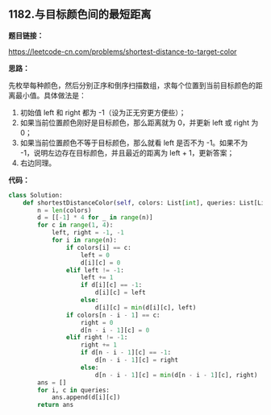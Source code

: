 ## 1182.与目标颜色间的最短距离

**题目链接：**

https://leetcode-cn.com/problems/shortest-distance-to-target-color

**思路：**

先枚举每种颜色，然后分别正序和倒序扫描数组，求每个位置到当前目标颜色的距离最小值。具体做法是：

1. 初始值 left 和 right 都为 -1（设为正无穷更方便些）；
2. 如果当前位置颜色刚好是目标颜色，那么距离就为 0，并更新 left 或 right 为 0；
3. 如果当前位置颜色不等于目标颜色，那么就看 left 是否不为 -1。如果不为 -1，说明左边存在目标颜色，并且最近的距离为 left + 1，更新答案；
4. 右边同理。


**代码：**
```python
class Solution:
    def shortestDistanceColor(self, colors: List[int], queries: List[List[int]]) -> List[int]:
        n = len(colors)
        d = [[-1] * 4 for _ in range(n)]
        for c in range(1, 4):
            left, right = -1, -1
            for i in range(n):
                if colors[i] == c:
                    left = 0
                    d[i][c] = 0
                elif left != -1:
                    left += 1
                    if d[i][c] == -1:
                        d[i][c] = left
                    else:
                        d[i][c] = min(d[i][c], left)
                if colors[n - i - 1] == c:
                    right = 0
                    d[n - i - 1][c] = 0
                elif right != -1:
                    right += 1
                    if d[n - i - 1][c] == -1:
                        d[n - i - 1][c] = right
                    else:
                        d[n - i - 1][c] = min(d[n - i - 1][c], right)
        ans = []
        for i, c in queries:
            ans.append(d[i][c])
        return ans
```


